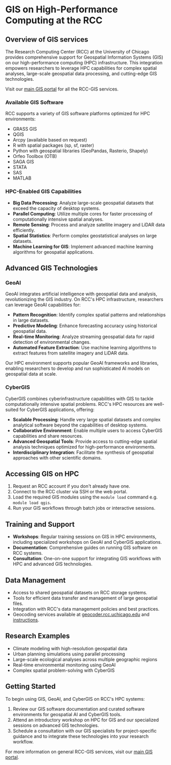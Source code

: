 # GIS on High-Performance Computing at the RCC

## Overview of GIS services

The Research Computing Center (RCC) at the University of Chicago provides comprehensive support for Geospatial Information Systems (GIS) on our high-performance computing (HPC) infrastructure. This integration empowers researchers to leverage HPC capabilities for complex spatial analyses, large-scale geospatial data processing, and cutting-edge GIS technologies.

Visit our [main GIS portal](https://gis.rcc.uchicago.edu) for all the RCC-GIS services.

### Available GIS Software

RCC supports a variety of GIS software platforms optimized for HPC environments:

- GRASS GIS
- QGIS
- Arcpy (available based on request)
- R with spatial packages (sp, sf, raster)
- Python with geospatial libraries (GeoPandas, Rasterio, Shapely)
- Orfeo Toolbox (OTB)
- SAGA GIS
- STATA
- SAS
- MATLAB

### HPC-Enabled GIS Capabilities

- **Big Data Processing**: Analyze large-scale geospatial datasets that exceed the capacity of desktop systems.
- **Parallel Computing**: Utilize multiple cores for faster processing of computationally intensive spatial analyses.
- **Remote Sensing**: Process and analyze satellite imagery and LiDAR data efficiently.
- **Spatial Statistics**: Perform complex geostatistical analyses on large datasets.
- **Machine Learning for GIS**: Implement advanced machine learning algorithms for geospatial applications.

## Advanced GIS Technologies

### GeoAI

GeoAI integrates artificial intelligence with geospatial data and analysis, revolutionizing the GIS industry. On RCC's HPC infrastructure, researchers can leverage GeoAI capabilities for:

- **Pattern Recognition**: Identify complex spatial patterns and relationships in large datasets.
- **Predictive Modeling**: Enhance forecasting accuracy using historical geospatial data.
- **Real-time Monitoring**: Analyze streaming geospatial data for rapid detection of environmental changes.
- **Automated Feature Extraction**: Use machine learning algorithms to extract features from satellite imagery and LiDAR data.

Our HPC environment supports popular GeoAI frameworks and libraries, enabling researchers to develop and run sophisticated AI models on geospatial data at scale.

### CyberGIS

CyberGIS combines cyberinfrastructure capabilities with GIS to tackle computationally intensive spatial problems. RCC's HPC resources are well-suited for CyberGIS applications, offering:

- **Scalable Processing**: Handle very large spatial datasets and complex analytical software beyond the capabilities of desktop systems.
- **Collaborative Environment**: Enable multiple users to access CyberGIS capabilities and share resources.
- **Advanced Geospatial Tools**: Provide access to cutting-edge spatial analysis techniques optimized for high-performance environments.
- **Interdisciplinary Integration**: Facilitate the synthesis of geospatial approaches with other scientific domains.

## Accessing GIS on HPC

1. Request an RCC account if you don't already have one.
2. Connect to the RCC cluster via SSH or the web portal.
3. Load the required GIS modules using the `module load` command e.g. `module load qgis`.
4. Run your GIS workflows through batch jobs or interactive sessions.

## Training and Support

- **Workshops**: Regular training sessions on GIS in HPC environments, including specialized workshops on GeoAI and CyberGIS applications.
- **Documentation**: Comprehensive guides on running GIS software on RCC systems.
- **Consultation**: One-on-one support for integrating GIS workflows with HPC and advanced GIS technologies.

## Data Management

- Access to shared geospatial datasets on RCC storage systems.
- Tools for efficient data transfer and management of large geospatial files.
- Integration with RCC's data management policies and best practices.
- Geocoding services available at [geocoder.rcc.uchicago.edu](https://geocoder.rcc.uchicago.edu) and [instructions](geocoding.md).

## Research Examples

- Climate modeling with high-resolution geospatial data
- Urban planning simulations using parallel processing
- Large-scale ecological analyses across multiple geographic regions
- Real-time environmental monitoring using GeoAI
- Complex spatial problem-solving with CyberGIS

## Getting Started

To begin using GIS, GeoAI, and CyberGIS on RCC's HPC systems:

1. Review our GIS software documentation and curated software environments for geospatial AI and CyberGIS tools.
2. Attend an introductory workshop on HPC for GIS and our specialized sessions on advanced GIS technologies.
3. Schedule a consultation with our GIS specialists for project-specific guidance and to integrate these technologies into your research workflow.

For more information on general RCC-GIS services, visit our [main GIS portal](https://gis.rcc.uchicago.edu).

[def]: ./geocoding.md